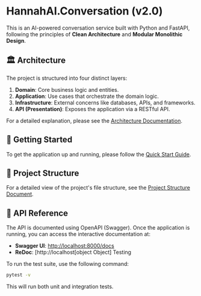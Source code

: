 # HannahAI.Conversation (v2.0)

This is an AI-powered conversation service built with Python and FastAPI, following the principles of **Clean Architecture** and **Modular Monolithic Design**.

## 🏛️ Architecture

The project is structured into four distinct layers:

1.  **Domain**: Core business logic and entities.
2.  **Application**: Use cases that orchestrate the domain logic.
3.  **Infrastructure**: External concerns like databases, APIs, and frameworks.
4.  **API (Presentation)**: Exposes the application via a RESTful API.

For a detailed explanation, please see the [Architecture Documentation](ARCHITECTURE.md).

## 🚀 Getting Started

To get the application up and running, please follow the [Quick Start Guide](QUICKSTART.md).

## 📁 Project Structure

For a detailed view of the project's file structure, see the [Project Structure Document](PROJECT_STRUCTURE.md).

## 📝 API Reference

The API is documented using OpenAPI (Swagger). Once the application is running, you can access the interactive documentation at:

- **Swagger UI**: [http://localhost:8000/docs](http://localhost:8000/docs)
- **ReDoc**: [http://localhost[object Object] Testing

To run the test suite, use the following command:

```bash
pytest -v
```

This will run both unit and integration tests.
